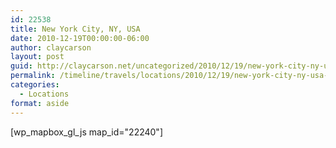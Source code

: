 ```yaml
---
id: 22538
title: New York City, NY, USA
date: 2010-12-19T00:00:00-06:00
author: claycarson
layout: post
guid: http://claycarson.net/uncategorized/2010/12/19/new-york-city-ny-usa-2/
permalink: /timeline/travels/locations/2010/12/19/new-york-city-ny-usa-2/
categories:
  - Locations
format: aside
---
```

<div class="media-details"></div>

[wp_mapbox_gl_js map_id="22240"]
